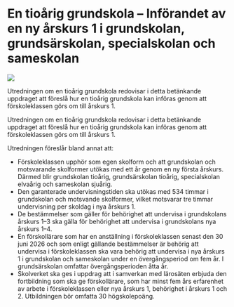 # En tioårig grundskola – Införandet av en ny årskurs 1 i grundskolan, grundsärskolan, specialskolan och sameskolan

![](/contentassets/f0785293473f4488ad7132aa06fbb1a1/sou_33_omslag_fram_2021.jpg?width=150&quality=85)

Utredningen om en tioårig grundskola redovisar i detta betänkande uppdraget att föreslå hur en tioårig grundskola kan införas genom att förskoleklassen görs om till årskurs 1.

Utredningen om en tioårig grundskola redovisar i detta betänkande uppdraget att föreslå hur en tioårig grundskola kan införas genom att förskoleklassen görs om till årskurs 1.

Utredningen föreslår bland annat att:

* Förskoleklassen upphör som egen skolform och att grundskolan och motsvarande skolformer utökas med ett år genom en ny första årskurs. Därmed blir grundskolan tioårig, grundsärskolan tioårig, specialskolan elvaårig och sameskolan sjuårig.
* Den garanterade undervisningstiden ska utökas med 534 timmar i grundskolan och motsvande skolformer, vilket motsvarar tre timmar undervisning per skoldag i nya årskurs 1.
* De bestämmelser som gäller för behörighet att undervisa i grundskolans årskurs 1–3 ska gälla för behörighet att undervisa i grundskolans nya årskurs 1–4.
* En förskollärare som har en anställning i förskoleklassen senast den 30 juni 2026 och som enligt gällande bestämmelser är behörig att undervisa i förskoleklassen ska vara behörig att undervisa i nya årskurs 1 i grundskolan och sameskolan under en övergångsperiod om fem år. I grundsärskolan omfattar övergångsperioden åtta år.
* Skolverket ska ges i uppdrag att i samverkan med lärosäten erbjuda den fortbildning som ska ge förskollärare, som har minst fem års erfarenhet av arbete i förskoleklassen eller nya årskurs 1, behörighet i årskurs 1 och 2. Utbildningen bör omfatta 30 högskolepoäng.
